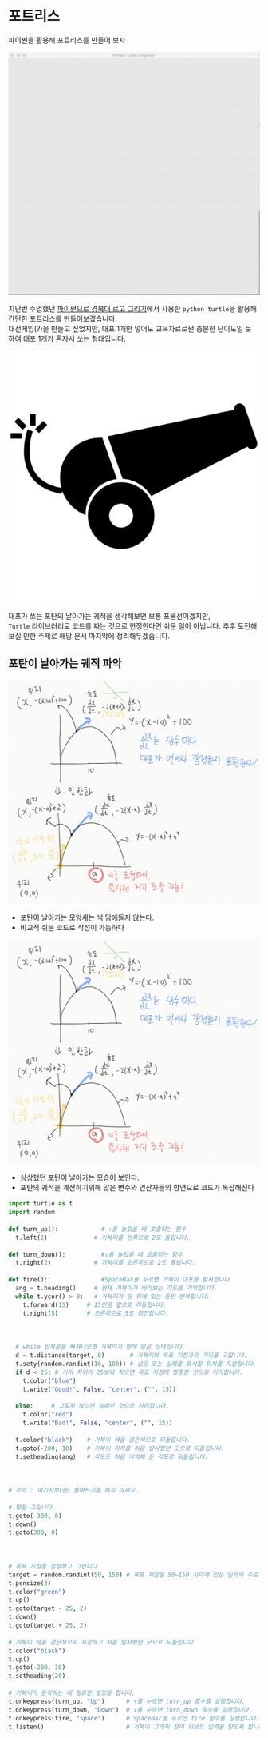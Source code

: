 # 포트리스
파이썬을 활용해 포트리스를 만들어 보자

![여기는 포트리스 실행 화면](./python_fortress/python_fortress.gif)

지난번 수업했던 [파이썬으로 경북대 로고 그리기](https://github.com/haedal-with-knu/HaedalTube/blob/master/Docs/Python%20turtle%20art.md)에서 사용한 `python turtle`을 활용해 간단한 포트리스를 만들어보겠습니다.  
대전게임(?)을 만들고 싶었지만, 대포 1개만 넣어도 교육자료로썬 충분한 난이도일 듯 하여 대포 1개가 혼자서 쏘는 형태입니다.  

![대포](./python_fortress/cannon.jpg)

대포가 쏘는 포탄의 날아가는 궤적을 생각해보면 보통 포물선이겠지만,  
`Turtle` 라이브러리로 코드를 짜는 것으로 한정한다면 쉬운 일이 아닙니다. 추후 도전해보실 만한 주제로 해당 문서 마지막에 정리해두겠습니다.

## 포탄이 날아가는 궤적 파악

![원 궤적](./python_fortress/fortress_arc_trace.png)
* 포탄이 날아가는 모양새는 썩 맘에들지 않는다.
* 비교적 쉬운 코드로 작성이 가능하다

![포물선 궤적](./python_fortress/fortress_arc_trace.png)
* 상상했던 포탄이 날아가는 모습이 보인다.
* 포탄의 궤적을 계산하기위해 많은 변수와 연산자들의 향연으로 코드가  복잡해진다

```python
import turtle as t
import random

def turn_up():            # ↑를 눌렀을 때 호출되는 함수
  t.left(2)             # 거북이를 왼쪽으로 2도 돌립니다.

def turn_down():          #↓를 눌렀을 때 호출되는 함수
  t.right(2)            # 거북이를 오른쪽으로 2도 돌립니다.

def fire():               #SpaceBar를 누르면 거북이 대포를 발사합니다.
  ang = t.heading()     # 현재 거북이가 바라보는 각도를 기억합니다.
  while t.ycor() > 0:   # 거북이가 땅 위에 있는 동안 반복합니다.
    t.forward(15)     # 15만큼 앞으로 이동합니다.
    t.right(5)        # 오른쪽으로 5도 회전합니다.

 

  # while 반복문을 빠져나오면 거북이가 땅에 닿은 상태입니다.
  d = t.distance(target, 0)       # 거북이와 목표 지점과의 거리를 구합니다.
  t.sety(random.randint(10, 100)) # 성공 또는 실패를 표시할 위치를 지정합니다.
  if d < 25: # 거리 차이가 25보다 작으면 목표 지점에 명중한 것으로 처리합니다.
    t.color("blue")
    t.write("Good!", False, "center", ("", 15))

  else:     # 그렇지 않으면 실패한 것으로 처리합니다.
    t.color("red")
    t.write("Bad!", False, "center", ("", 15))

  t.color("black")    # 거북이 색을 검은색으로 되돌립니다.
  t.goto(-200, 10)    # 거북이 위치를 처음 발사했던 곳으로 되돌립니다.
  t.setheading(ang)   # 각도도 처음 기억해 둔 각도로 되돌립니다.

 

# 주의 : 여기서부터는 들여쓰기를 하지 마세요.

# 땅을 그립니다.
t.goto(-300, 0)
t.down()
t.goto(300, 0)

 

# 목표 지점을 설정하고 그립니다.
target = random.randint(50, 150) # 목표 지점을 50~150 사이에 있는 임의의 수로 지정합니다.
t.pensize(3)
t.color("green")
t.up()
t.goto(target - 25, 2)
t.down()
t.goto(target + 25, 2)

# 거북이 색을 검은색으로 지정하고 처음 발사했던 곳으로 되돌립니다.
t.color("black")
t.up()
t.goto(-200, 10)
t.setheading(20)

# 거북이가 동작하는 데 필요한 설정을 합니다.
t.onkeypress(turn_up, "Up")      # ↑를 누르면 turn_up 함수를 실행합니다.
t.onkeypress(turn_down, "Down")  # ↓를 누르면 turn_down 함수를 실행합니다.
t.onkeypress(fire, "space")      # SpaceBar를 누르면 fire 함수를 실행합니다.
t.listen()                       # 거북이 그래픽 창이 키보드 입력을 받도록 합니다.
```